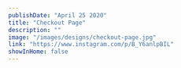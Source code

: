 ```yaml
---
publishDate: "April 25 2020"
title: "Checkout Page"
description: ""
image: "/images/designs/checkout-page.jpg"
link: "https://www.instagram.com/p/B_Y6anlpBIL"
showInHome: false
---
```

